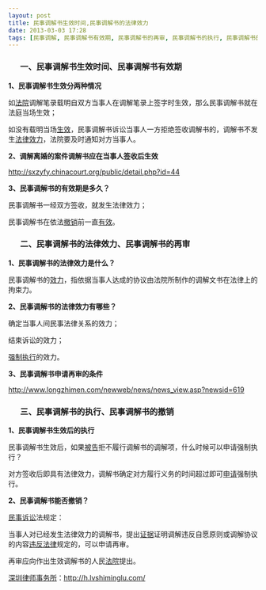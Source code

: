 ```yaml
---
layout: post
title: 民事调解书生效时间,民事调解书的法律效力
date: 2013-03-03 17:28
tags: [民事调解, 民事调解书有效期, 民事调解书的再审, 民事调解书的执行, 民事调解书的撤销, 深圳法律咨询电话]
---
```

<ol>
<h3>一、民事调解书生效时间、民事调解书有效期</h3>
</ol>
<strong>1、民事调解书生效分两种情况</strong>

如<a href="http://h.lvshiminglu.com/law/970.html">法院</a>调解笔录载明自双方当事人在调解笔录上签字时生效，那么民事调解书就在法庭当场生效；

如没有载明当场<a href="http://h.lvshiminglu.com/law/846.html">生效</a>，民事调解书诉讼当事人一方拒绝签收调解书的，调解书不发生<a href="http://h.lvshiminglu.com/law/702.html">法律效力</a>，法院要及时通知对方当事人。

<strong>2、调解离婚的案件调解书应在当事人签收后生效</strong>

http://sxzyfy.chinacourt.org/public/detail.php?id=44

<strong>3、民事调解书的有效期是多久？</strong>

民事调解书一经双方签收，就发生法律效力；

民事调解书在依法<a href="http://h.lvshiminglu.com/law/688.html">撤销</a>前一直<a href="http://h.lvshiminglu.com/law/695.html">有效</a>。
<ol>
<h3>二、民事调解书的法律效力、民事调解书的再审</h3>
</ol>
<strong>1、民事调解书的法律效力是什么？</strong>

民事调解书的<a href="http://h.lvshiminglu.com/law/972.html">效力</a>，指依据当事人达成的协议由法院所制作的调解文书在法律上的拘束力。

<strong>2、民事调解书的法律效力有哪些？</strong>

确定当事人间民事法律关系的效力；

结束诉讼的效力；

<a href="http://h.lvshiminglu.com/law/134.html">强制执行</a>的效力。

<strong>3、民事调解书申请再审的条件</strong>

http://www.longzhimen.com/newweb/news/news_view.asp?newsid=619
<ol>
<h3>三、民事调解书的执行、民事调解书的撤销</h3>
</ol>
<strong>1、民事调解书生效后的执行</strong>

民事调解书生效后，如果<a href="http://h.lvshiminglu.com/law/718.html">被告</a>拒不履行调解书的调解项，什么时候可以申请强制执行？

对方签收后即具有法律效力，调解书确定对方履行义务的时间超过即可<a href="http://h.lvshiminglu.com/law/647.html">申请</a>强制执行。

<strong>2、民事调解书能否撤销？</strong>

<a href="http://h.lvshiminglu.com/law/246.html">民事诉讼</a>法规定：

当事人对已经发生法律效力的调解书，提出<a href="http://h.lvshiminglu.com/law/216.html">证据</a>证明调解违反自愿原则或调解协议的内容<a href="http://h.lvshiminglu.com/law/694.html">违反法律</a>规定的，可以申请再审。

再审应向作出生效调解书的人民<a href="http://h.lvshiminglu.com/law/686.html">法院</a>提出。

<a href="http://h.lvshiminglu.com/">深圳律师事务所</a>：<a href="http://h.lvshiminglu.com/">http://h.lvshiminglu.com/</a>

